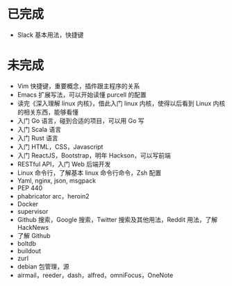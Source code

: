 # 已完成

* Slack 基本用法，快捷键


# 未完成

* Vim 快捷键，重要概念，插件跟主程序的关系
* Emacs 扩展写法，可以开始读懂 purcell 的配置
* 读完《深入理解 linux 内核》，借此入门 linux 内核，使得以后看到 Linux 内核的相关东西，能够看懂
* 入门 Go 语言，碰到合适的项目，可以用 Go 写
* 入门 Scala 语言
* 入门 Rust 语言
* 入门 HTML，CSS，Javascript
* 入门 ReactJS，Bootstrap，明年 Hackson，可以写前端
* RESTful API，入门 Web 后端开发
* Linux 命令行，了解基本 linux 命令行命令，Zsh 配置
* Yaml, nginx, json, msgpack
* PEP 440
* phabricator arc，heroin2
* Docker
* supervisor
* Github 搜索，Google 搜索，Twitter 搜索及其他用法，Reddit 用法，了解 HackNews
* 了解 Github
* boltdb
* buildout
* zurl
* debian 包管理，源
* airmail，reeder，dash，alfred，omniFocus，OneNote